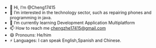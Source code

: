 - 👋 Hi, I’m @Cheng17415
- 👀 I’m interested in the technology sector, such as repairing phones and programming in java.
- 🌱 I’m currently learning Development Application Multiplatform
- 📫 How to reach me chengzhe17415@gmail.com
- 😄 Pronouns: He/him
- ⚡ Languages: I can speak English,Spanish and Chinese.

<!---
Cheng17415/Cheng17415 is a ✨ special ✨ repository because its `README.md` (this file) appears on your GitHub profile.
You can click the Preview link to take a look at your changes.
--->
